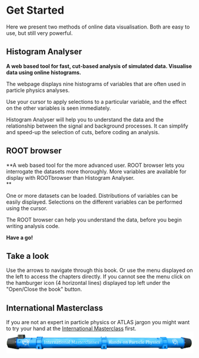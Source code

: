# Get Started
Here we present two methods of online data visualisation.  Both are easy to use, but still very powerful.  


## Histogram Analyser

**A web based tool for fast, cut-based analysis of simulated data. Visualise data using online histograms.**

The webpage displays nine histograms of variables that are often used in particle physics analyses.  

Use your cursor to apply selections to a particular variable, and the effect on the other variables is seen immediately.  

Histogram Analyser will help you to understand the data and the relationship between the signal and background processes. It can simplify and speed-up the selection of cuts, before coding an analysis.


## ROOT browser

**A web based tool for the more advanced user. ROOT browser lets you interrogate the datasets more thoroughly.  More variables are available for display with ROOTbrowser than Histogram Analyser.  
**

One or more datasets can be loaded.  Distributions of variables can be easily displayed.
Selections on the different variables can be performed using the cursor.

The ROOT browser can help you understand the data, before you begin writing analysis code.

**Have a go!**

## Take a look

Use the arrows to navigate through this book. Or use the menu displayed on the left 
to access the chapters directly.  If you cannot see the menu click on the hamburger icon (4 horizontal lines) displayed top left under the "Open/Close the book" button. 

## International Masterclass

If you are not an expert in particle physics or ATLAS jargon you might want to try your hand at the [International Masterclass](http://atlas.physicsmasterclasses.org/en/index.htm) first.
![](pictures/IntMasterclasses.png)

